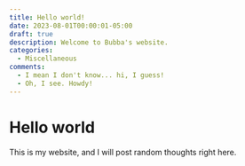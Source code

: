 ```yaml
---
title: Hello world!
date: 2023-08-01T00:00:01-05:00
draft: true
description: Welcome to Bubba's website.
categories:
  - Miscellaneous
comments:
  - I mean I don't know... hi, I guess!
  - Oh, I see. Howdy!
---
```


# Hello world
This is my website, and I will post random thoughts right here.